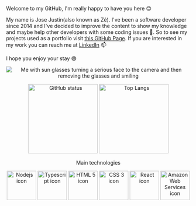 Welcome to my GitHub, I'm really happy to have you here 😊

My name is Jose Justin(also known as Zé). I've been a software developer since 2014 and I've decided to improve the content to show my knowledge and maybe help other developers with some coding issues 🌱. So to see my projects used as a portfolio visit [this GitHub Page](https://zejustinn.github.io/portfolio/). If you are interested in my work you can reach me at [LinkedIn](https://www.linkedin.com/in/zejustinn/) 📫

I hope you enjoy your stay 😄

<p align="center">
  <img src="./public/youre_interested_right.gif" alt="Me with sun glasses turning a serious face to the camera and then removing the glasses and smiling" />
</p>

<p align="center">
  <img height="190em" src="https://github-readme-stats.vercel.app/api?username=zejustinn&show_icons=true&theme=merko&custom_title=My+GitHub+status&text_bold=false" alt="GitHub status" />
  <img height="190em" src="https://github-readme-stats.vercel.app/api/top-langs/?username=zejustinn&layout=compact&theme=merko&langs_count=8&custom_title=Most+used+languages" alt="Top Langs" />
</p>

<p align="center">
  Main technologies
</p>

<p align="center">
  <img height="80em" src="https://cdn.jsdelivr.net/gh/devicons/devicon/icons/nodejs/nodejs-plain.svg" alt="Nodejs icon"/>
  <img height="80em" src="https://cdn.jsdelivr.net/gh/devicons/devicon/icons/typescript/typescript-plain.svg" alt="Typescript icon"/>
  <img height="80em" src="https://cdn.jsdelivr.net/gh/devicons/devicon/icons/html5/html5-original.svg" alt="HTML 5 icon"/>
  <img height="80em" src="https://cdn.jsdelivr.net/gh/devicons/devicon/icons/css3/css3-original.svg" alt="CSS 3 icon"/>
  <img height="80em" src="https://cdn.jsdelivr.net/gh/devicons/devicon/icons/react/react-original.svg" alt="React icon"/>
  <img height="80em"src="https://cdn.jsdelivr.net/gh/devicons/devicon/icons/amazonwebservices/amazonwebservices-original.svg" alt="Amazon Web Services icon"/>
</p>
